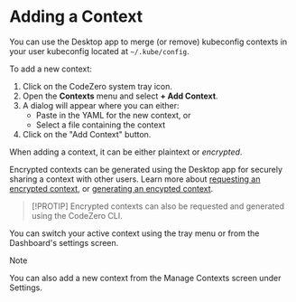 # Adding a Context

You can use the Desktop app to merge (or remove) kubeconfig contexts in your user kubeconfig located at `~/.kube/config`.

To add a new context:

1. Click on the CodeZero system tray icon.
2. Open the **Contexts** menu and select **+ Add Context**.
3. A dialog will appear where you can either:
   - Paste in the YAML for the new context, or
   - Select a file containing the context
4. Click on the "Add Context" button.

When adding a context, it can be either plaintext or _encrypted_.

Encrypted contexts can be generated using the Desktop app for securely sharing a context with other users. Learn more about [requesting an encrypted context](/guides/usage/securely-sharing-contexts?id=requesting-a-context), or [generating an encypted context](/guides/usage/securely-sharing-contexts?id=generating-and-sharing-an-encrypted-context).

> [!PROTIP]
> Encrypted contexts can also be requested and generated using the CodeZero CLI.

You can switch your active context using the tray menu or from the Dashboard's settings screen.

> [!NOTE]
> You can also add a new context from the Manage Contexts screen under Settings.
